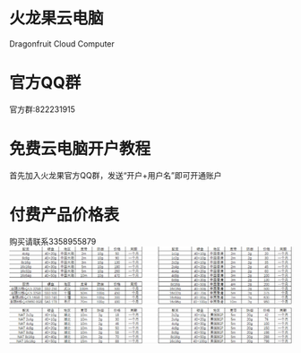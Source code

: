 # 火龙果云电脑 
Dragonfruit Cloud Computer
# 官方QQ群
官方群:822231915
# 免费云电脑开户教程
首先加入火龙果官方QQ群，发送“开户+用户名”即可开通账户
# 付费产品价格表
购买请联系3358955879
![avatar](abc.PNG)
